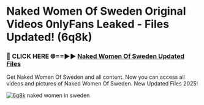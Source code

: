 # Naked Women Of Sweden Original Videos 0nlyFans Leaked - Files Updated! (6q8k)

<h3>🔴 CLICK HERE 🌐==►► <a href="https://tinyurl.com/yckcrads" rel="nofollow">Naked Women Of Sweden Updated Files</a></h3>

Get Naked Women Of Sweden and all content. Now you can access all videos and pictures of Naked Women Of Sweden. New Updated Files 2025!

[![6q8k](https://i.imgur.com/hpKpOFt.gif)](https://tinyurl.com/yckcrads)
naked women in sweden